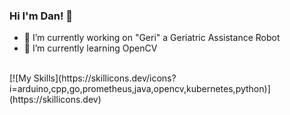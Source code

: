 ### Hi I'm Dan! 👋

<!--
**sftwrngnr/sftwrngnr** is a ✨ _special_ ✨ repository because its `README.md` (this file) appears on your GitHub profile.

Here are some ideas to get you started:

-->
- 🔭 I’m currently working on "Geri" a Geriatric Assistance Robot
- 🌱 I’m currently learning OpenCV
<br>
[![My Skills](https://skillicons.dev/icons?i=arduino,cpp,go,prometheus,java,opencv,kubernetes,python)](https://skillicons.dev)
